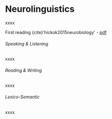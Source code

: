 Neurolinguistics
=======================

xxxx

First reading {cite}'hickok2015neurobiology' - [pdf](https://drive.google.com/file/d/1ApND73tz3hWyUZwgwN0Ums2Vq9XCmKaN/view?usp=sharing)

###### Speaking & Listening
xxxx

###### Reading & Writing
xxxx

###### Lexico-Semantic
xxxx